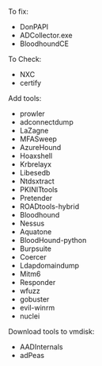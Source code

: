 

To fix:
- DonPAPI
- ADCollector.exe
- BloodhoundCE

To Check:
- NXC
- certify

Add tools:
- prowler
- adconnectdump
- LaZagne
- MFASweep
- AzureHound
- Hoaxshell
- Krbrelayx
- Libesedb
- Ntdsxtract
- PKINITtools
- Pretender
- ROADtools-hybrid
- Bloodhound
- Nessus
- Aquatone
- BloodHound-python
- Burpsuite
- Coercer
- Ldapdomaindump
- Mitm6
- Responder
- wfuzz
- gobuster
- evil-winrm
- nuclei




Download tools to vmdisk:
- AADInternals
- adPeas





